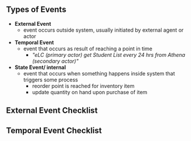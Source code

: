## Types of Events
- **External Event**
	- event occurs outside system, usually initiated by external agent or actor
- **Temporal Event**
	- event that occurs as result of reaching a point in time
		- *"eLC (primary actor) get Student List every 24 hrs from Athena (secondary actor)"*
- **State Event/ internal**
	- event that occurs when something happens inside system that triggers some process
		- reorder point is reached for inventory item
		- update quantity on hand upon purchase of item

## External Event Checklist


## Temporal Event Checklist